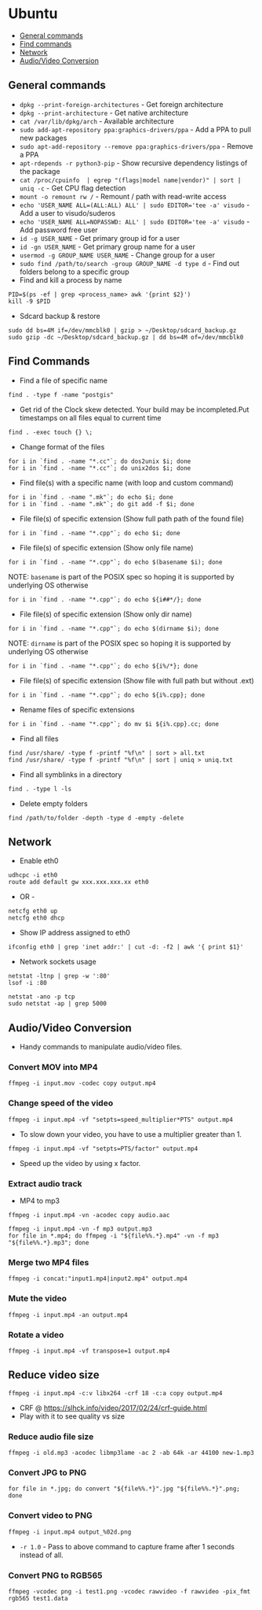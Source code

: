# Ubuntu
- [General commands](#general)
- [Find commands](#find)
- [Network](#network)
- [Audio/Video Conversion](#av_conversion)

<a name="general"></a>
## General commands

- `dpkg --print-foreign-architectures` - Get foreign architecture
- `dpkg --print-architecture` - Get native architecture
- `cat /var/lib/dpkg/arch` - Available architecture
- `sudo add-apt-repository ppa:graphics-drivers/ppa` - Add a PPA to pull new packages
- `sudo apt-add-repository --remove ppa:graphics-drivers/ppa` - Remove a PPA
- `apt-rdepends -r python3-pip` - Show recursive dependency listings of the package
- `cat /proc/cpuinfo  | egrep "(flags|model name|vendor)" | sort | uniq -c` - Get CPU flag detection
- `mount -o remount rw /` - Remount / path with read-write access
- `echo 'USER_NAME ALL=(ALL:ALL) ALL' | sudo EDITOR='tee -a' visudo` - Add a user to visudo/suderos
- `echo 'USER_NAME ALL=NOPASSWD: ALL' | sudo EDITOR='tee -a' visudo` - Add password free user
- `id -g USER_NAME` - Get primary group id for a user
- `id -gn USER_NAME` - Get primary group name for a user
- `usermod -g GROUP_NAME USER_NAME` - Change group for a user
- `sudo find /path/to/search -group GROUP_NAME -d type d` - Find out folders belong to a specific group
- Find and kill a process by name
```
PID=$(ps -ef | grep <process_name> awk '{print $2}')
kill -9 $PID
```

- Sdcard backup & restore
```
sudo dd bs=4M if=/dev/mmcblk0 | gzip > ~/Desktop/sdcard_backup.gz
sudo gzip -dc ~/Desktop/sdcard_backup.gz | dd bs=4M of=/dev/mmcblk0
```

<a name="find"></a>
## Find Commands

- Find a file of specific name
```
find . -type f -name "postgis"
```

- Get rid of the Clock skew detected. Your build may be incompleted.Put timestamps on all files equal to current time
```
find . -exec touch {} \;
```

- Change format of the files
```
for i in `find . -name "*.cc"`; do dos2unix $i; done
for i in `find . -name "*.cc"`; do unix2dos $i; done
```

- Find file(s) with a specific name (with loop and custom command)
```
for i in `find . -name ".mk"`; do echo $i; done
for i in `find . -name ".mk"`; do git add -f $i; done
```

- File file(s) of specific extension (Show full path path of the found file)
```
for i in `find . -name "*.cpp"`; do echo $i; done
```

- File file(s) of specific extension (Show only file name)
```
for i in `find . -name "*.cpp"`; do echo $(basename $i); done
```
NOTE: `basename` is part of the POSIX spec so hoping it is supported by underlying OS otherwise
```
for i in `find . -name "*.cpp"`; do echo ${i##*/}; done
```
- File file(s) of specific extension (Show only dir name)
```
for i in `find . -name "*.cpp"`; do echo $(dirname $i); done
```
NOTE: `dirname` is part of the POSIX spec so hoping it is supported by underlying OS otherwise
```
for i in `find . -name "*.cpp"`; do echo ${i%/*}; done
```

- File file(s) of specific extension (Show file with full path but without .ext)
```
for i in `find . -name "*.cpp"`; do echo ${i%.cpp}; done
```

- Rename files of specific extensions
```
for i in `find . -name "*.cpp"`; do mv $i ${i%.cpp}.cc; done
```

- Find all files
```
find /usr/share/ -type f -printf "%f\n" | sort > all.txt
find /usr/share/ -type f -printf "%f\n" | sort | uniq > uniq.txt
```

- Find all symblinks in a directory
```
find . -type l -ls
```

- Delete empty folders
```
find /path/to/folder -depth -type d -empty -delete
```

<a name="network"></a>
## Network

- Enable eth0
```
udhcpc -i eth0
route add default gw xxx.xxx.xxx.xx eth0
```
- OR -
```
netcfg eth0 up
netcfg eth0 dhcp
```

- Show IP address assigned to eth0
```
ifconfig eth0 | grep 'inet addr:' | cut -d: -f2 | awk '{ print $1}'
```

- Network sockets usage
```
netstat -ltnp | grep -w ':80'
lsof -i :80
```
```
netstat -ano -p tcp
sudo netstat -ap | grep 5000
```

<a name="av_conversion"></a>
## Audio/Video Conversion

- Handy commands to manipulate audio/video files.

### Convert MOV into MP4
```
ffmpeg -i input.mov -codec copy output.mp4
```

### Change speed of the video
```
ffmpeg -i input.mp4 -vf "setpts=speed_multiplier*PTS" output.mp4
```
- To slow down your video, you have to use a multiplier greater than 1.

```
ffmpeg -i input.mp4 -vf "setpts=PTS/factor" output.mp4
```
- Speed up the video by using x factor.

### Extract audio track
- MP4 to mp3
```
ffmpeg -i input.mp4 -vn -acodec copy audio.aac
```
```
ffmpeg -i input.mp4 -vn -f mp3 output.mp3
for file in *.mp4; do ffmpeg -i "${file%%.*}.mp4" -vn -f mp3 "${file%%.*}.mp3"; done
```

### Merge two MP4 files
```
ffmpeg -i concat:"input1.mp4|input2.mp4" output.mp4
```

### Mute the video
```
ffmpeg -i input.mp4 -an output.mp4
```

### Rotate a video
```
ffmpeg -i input.mp4 -vf transpose=1 output.mp4
```

## Reduce video size
```
ffmpeg -i input.mp4 -c:v libx264 -crf 18 -c:a copy output.mp4
```
- CRF @ https://slhck.info/video/2017/02/24/crf-guide.html
- Play with it to see quality vs size

### Reduce audio file size
```
ffmpeg -i old.mp3 -acodec libmp3lame -ac 2 -ab 64k -ar 44100 new-1.mp3
```

### Convert JPG to PNG
```
for file in *.jpg; do convert "${file%%.*}".jpg "${file%%.*}".png; done
```

### Convert video to PNG
```
ffmpeg -i input.mp4 output_%02d.png
```
- `-r 1.0` - Pass to above command to capture frame after 1 seconds instead of all.

### Convert PNG to RGB565
```
ffmpeg -vcodec png -i test1.png -vcodec rawvideo -f rawvideo -pix_fmt rgb565 test1.data
```
